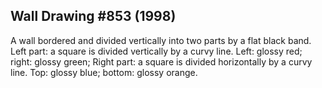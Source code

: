 ## Wall Drawing #853 (1998)

A wall bordered and divided vertically into two parts by a flat black band. Left part: a square is divided vertically by a curvy line. Left: glossy red; right: glossy green; Right part: a square is divided horizontally by a curvy line. Top: glossy blue; bottom: glossy orange.